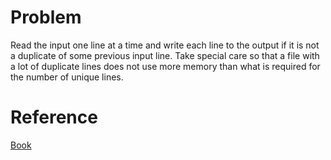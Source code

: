 # Problem
Read the input one line at a time and write each line to the output if it is not a duplicate of some previous input line. Take special care so that a file with a lot of duplicate lines does not use more memory than what is required for the number of unique lines.
# Reference
[Book](https://opendatastructures.org/ods-cpp/1_8_Discussion_Exercises.html)
